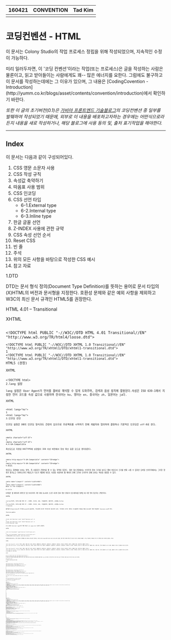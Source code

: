 <table id="meta">
  <thead><th>160421</th><th>CONVENTION</th><th>Tad Kim</th></thead>
  <tbody>
  <tr><td></td><td></td><td></td></tr>
  </tbody>
</table>

# 코딩컨벤션 - HTML

이 문서는 Colony Studio의 작업 프로세스 정립을 위해 작성되었으며, 지속적인 수정이 가능하다.

<div class="tem">
미리 일러두자면, 이 '코딩 컨벤션'이라는 작업(또는 프로세스)은 글을 작성하는 사람은 물론이고, 읽고 받아들이는 사람에게도 꽤-- 많은 에너지를 요한다. 그럼에도 불구하고 이 문서를 작성하는데에는 그 이유가 있으며, 그 내용은 [CodingCovention - Introduction](http://yumm.co.kr/blogs/asset/contents/convention/introduction)에서 확인하기 바란다.
</div>

*또한 이 글의 초기버전(0.1)은 [가비아 프론트엔드 기술블로그](http://gabia-frontend-dev.com/wordpress/?cat=4)의 코딩컨벤션 중 일부를 발췌하여 작성되었기 때문에, 외부로 이 내용을 배포하고자하는 경우에는 어떤식으로라든지 내용을 새로 작성하거나, 해당 블로그에 사용 동의 및, 출처 표기작업을 해야한다.*

_ _ _
## Index
이 문서는 다음과 같이 구성되어있다.

1. CSS 영문 소문자 사용
2. CSS 작성 규칙
3. 속성값 축약하기
4. 따옴표 사용 범위
5. CSS 인코딩
6. CSS 선언 타입
    - 6-1.External type
    - 6-2.Internal type
    - 6-3.Inline type
7. 한글 글꼴 선언
8. Z-INDEX 사용에 관한 규약
9. CSS 속성 선언 순서
10. Reset CSS
11. 빈 줄
12. 주석
13. 위의 모든 사항을 바탕으로 작성한 CSS 예시
14. 참고 자료

1.DTD

DTD는 문서 형식 정의(Document Type Definition)를 뜻하는 용어로 문서 타입의 (X)HTML의 버전과 문서형을 지정한다. 호환성 문제와 같은 예외 사항을 제외하고 W3C의 최신 문서 규격인 HTML5를 권장한다.

HTML 4.01 – Transitional

XHTML
<pre><code>
&lt;!DOCTYPE html PUBLIC "-//W3C//DTD HTML 4.01 Transitional//EN" "http://www.w3.org/TR/html4/loose.dtd"&gt;
</
XHTML 1.0 – Transitional

XHTML
<pre><code>
&lt;!DOCTYPE html PUBLIC "-//W3C//DTD XHTML 1.0 Transitional//EN" "http://www.w3.org/TR/xhtml1/DTD/xhtml1-transitional.dtd"&gt;
1
&lt;!DOCTYPE html PUBLIC "-//W3C//DTD XHTML 1.0 Transitional//EN" "http://www.w3.org/TR/xhtml1/DTD/xhtml1-transitional.dtd"&gt;
HTML5 (권장)

XHTML
<pre><code>
&lt;!DOCTYPE html&gt;
2.lang 설정

lang 설정은 User Agent가 언어를 올바로 해석할 수 있게 도와주며, 검색과 음성 장치에 활용된다.속성은 ISO 639-1에서 지정한 언어 코드를 속성 값으로 사용하며 한국어는 ko, 영어는 en, 중국어는 zh, 일본어는 ja다.

XHTML
<pre><code>
&lt;html lang="ko"&gt;
1
&lt;html lang="ko"&gt;
3.인코딩 선언

인코딩 설정은 DB의 인코딩 형식과도 관련이 있으므로 프로젝트를 시작하기 전에 개발자와 협의하여 결정하나 기본적인 인코딩은 utf-8로 한다.

XHTML
<pre><code>
&lt;meta charset="utf-8"&gt;
1
&lt;meta charset="utf-8"&gt;
4.X-UA-Compatible

최신모드로 지정된 DOCTYPE에 상관없이 IE8 이상 버전에서 항상 최신 표준 모드로 렌더링한다.

XHTML
<pre><code>
&lt;meta http-equiv="X-UA-Compatible" content="IE=edge"&gt;
1
&lt;meta http-equiv="X-UA-Compatible" content="IE=edge"&gt;
5.뷰포트

뷰포트는 화면에서 보이는 영역, 즉 사용자가 콘텐츠를 볼 수 있는 영역을 뜻한다. 일반 데스크탑에서는 브라우저 창의 크기를 늘리고 줄여 뷰포트의 크기를 변화 시킬 수 있지만 모바일 브라우저에서는 그러한 행위가 불가능고 디바이스마다 해상도가 다르기 때문에 뷰포트 속성을 사용하여 웹 페이지 전체 크기와 브라우저 창에 보이는 부분을 설정할 수 있다.

XHTML
<pre><code>
&lt;meta name="viewport" content="width=960"&gt;
1
&lt;meta name="viewport" content="width=960"&gt;
What Is the Viewport?

6.title

타이틀은 웹 페이지의 제목으로 웹 브라우저의 가장 위에 표시되며 스크린 리더와 점자 정보 단말기가 웹 페이지를 탐색할 때 가장 먼저 접근하는 콘텐츠이다.

XHTML
<pre><code>
&lt;title&gt;가비아, 비즈니스를 위한 IT : 도메인, 호스팅, IDC, 기업솔루션, 웹사이트, 쇼핑몰&lt;/title&gt;
1
&lt;title&gt;가비아, 비즈니스를 위한 IT : 도메인, 호스팅, IDC, 기업솔루션, 웹사이트, 쇼핑몰&lt;/title&gt;
7.favicon

즐겨찾기(favorites)와 아이콘(icon)의 합성어로, 주소창에 조그만 아이콘으로 표시되어 있다. 아이콘의 크기는 레티나 디스플레이 대응을 위해 32×32로 하며 파일명은 favicon.ico로 한다.

favicon-gabia

XHTML
<pre><code>
&lt;link rel="shortcut icon" href="favicon.ico" /&gt;
1
&lt;link rel="shortcut icon" href="favicon.ico" /&gt;
8.CSS External load

CSS 선언은 External type으로 하며 속성은 rel,type,href 순서로 선언한다.

XHTML
<pre><code>
&lt;link rel="stylesheet" type="text/css" href="style.css"&gt;
1
&lt;link rel="stylesheet" type="text/css" href="style.css"&gt;
9.검색엔진최적화 (meta keyword, meta description)

검색엔진최적화(SEO)는 검색 엔진에서 검색했을 때 상위에 나타나도록 관리하는 것이다.meta keyword와 meta description의 삽입은 검색 엔진 최적화 방법 중 하나로 자신의 사이트를 대표할 수 있는 핵심적인 키워드를 두세 개 선택해 이를 사이트에 삽입하는 것이다.

XHTML
<pre><code>
&lt;meta name="keywords" content="가비아, 도메인, 도메인 등록, 호스팅, 웹호스팅, 웹메일호스팅, 동영상호스팅, 이미지호스팅, 쇼핑몰호스팅, 서버호스팅, 단독서버, 코로케이션, 클라우드, 홈페이지 제작, 쇼핑몰 제작, 홈페이지 유지보수"&gt;
&lt;meta name="description" content="도메인 등록, 도메인 연장, 기관이전, 도메인 부가서비스 제공. 웹호스팅, 웹메일호스팅, 동영상호스팅, 이미지호스팅, 쇼핑몰호스팅, 서버호스팅, 단독서버, 코로케이션, 클라우드 등 저렴한 호스팅 제공. 홈페이지 제작, 쇼핑몰 제작, 공공기관 홈페이지 구축 및 컨설팅, 홈페이지 유지보수 등 홈페이지 제작 전문 업체"&gt;
1
2
&lt;meta name="keywords" content="가비아, 도메인, 도메인 등록, 호스팅, 웹호스팅, 웹메일호스팅, 동영상호스팅, 이미지호스팅, 쇼핑몰호스팅, 서버호스팅, 단독서버, 코로케이션, 클라우드, 홈페이지 제작, 쇼핑몰 제작, 홈페이지 유지보수"&gt;
&lt;meta name="description" content="도메인 등록, 도메인 연장, 기관이전, 도메인 부가서비스 제공. 웹호스팅, 웹메일호스팅, 동영상호스팅, 이미지호스팅, 쇼핑몰호스팅, 서버호스팅, 단독서버, 코로케이션, 클라우드 등 저렴한 호스팅 제공. 홈페이지 제작, 쇼핑몰 제작, 공공기관 홈페이지 구축 및 컨설팅, 홈페이지 유지보수 등 홈페이지 제작 전문 업체"&gt;
10.홈 화면에 추가 (선택 사항)

XHTML
<pre><code>
&lt;link rel="apple-touch-icon" href="apple-touch-icon.png" /&gt;
1
&lt;link rel="apple-touch-icon" href="apple-touch-icon.png" /&gt;
홈 화면에 추가는 모바일 홈 화면에 즐겨찾기 버튼을 추가할 수 있는 기능이다.해당 아이콘은 레티나 디스플레이의 대응을 위하여 114×114로 제작한다. 일반 데스크탑 웹 사이트 제작 시에는 선택 사항이나 모바일 전용 웹 사이트 제작 시에는 필수로 삽입한다.

gabia-apple-touch

11.페이스북 공유하기 설정 (선택 사항)

XHTML
<pre><code>
&lt;meta property="og:url" content="https://www.gabia.com"&gt;
&lt;meta property="og:type" content="website"&gt;
&lt;meta property="og:title" content="가비아, IT 세상을 가볍게 하는 힘"&gt;
&lt;meta property="og:image" content="image.png"&gt;
&lt;meta property="og:description" content="Site DESCRIPTION"&gt;
1
2
3
4
5
&lt;meta property="og:url" content="https://www.gabia.com"&gt;
&lt;meta property="og:type" content="website"&gt;
&lt;meta property="og:title" content="가비아, IT 세상을 가볍게 하는 힘"&gt;
&lt;meta property="og:image" content="image.png"&gt;
&lt;meta property="og:description" content="Site DESCRIPTION"&gt;
이미지나 텍스트 등이 설정한대로 나오지 않을 때 페이스북 디버그 사이트에서 해당 사이트의 디버깅을 해주어야 한다.

12.javascript External load

자바스크립트는 External type으로 외부에서 로드하며 속성은 type,src 순서로 작성한다.

XHTML
<pre><code>
&lt;script type="text/javascript" src="script.js"&gt;&lt;/script&gt;
1
&lt;script type="text/javascript" src="script.js"&gt;&lt;/script&gt;
13.위의 항목들을 바탕으로 head 태그 내에서 사용하는 요소 나열

meta,title,link,script 순서로 선언한다.

XHTML
<pre><code>
&lt;!doctype html&gt;
&lt;html lang="ko"&gt;
&lt;head&gt;
&lt;meta charset="utf-8"&gt;
&lt;!-- X-UA-Compatible --&gt;
&lt;meta http-equiv="X-UA-Compatible" content="IE=edge"&gt;
&lt;!-- 뷰포트 --&gt;
&lt;meta name="viewport" content="width=960"&gt;
&lt;!-- 검색엔진최적화 --&gt;
&lt;meta name="description" content="도메인 등록, 도메인 연장, 기관이전, 도메인 부가서비스 제공. 웹호스팅, 웹메일호스팅, 동영상호스팅, 이미지호스팅, 쇼핑몰호스팅, 서버호스팅, 단독서버, 코로케이션, 클라우드 등 저렴한 호스팅 제공. 홈페이지 제작, 쇼핑몰 제작, 공공기관 홈페이지 구축 및 컨설팅, 홈페이지 유지보수 등 홈페이지 제작 전문 업체"&gt;
&lt;meta name="keywords" content="가비아, 도메인, 도메인 등록, 호스팅, 웹호스팅, 웹메일호스팅, 동영상호스팅, 이미지호스팅, 쇼핑몰호스팅, 서버호스팅, 단독서버, 코로케이션, 클라우드, 홈페이지 제작, 쇼핑몰 제작, 홈페이지 유지보수"&gt;
&lt;!-- 페이스북 공유하기 설정 --&gt;
&lt;meta property="og:url" content="URL"&gt;
&lt;meta property="og:type" content="website"&gt;
&lt;meta property="og:title" content="TITLE"&gt;
&lt;meta property="og:image" content="IMAGE - URL"&gt;
&lt;meta property="og:description" content="DESCRIPTION"&gt;
&lt;title&gt;가비아, IT 세상을 가볍게 하는 힘 : 도메인, 호스팅, IDC, 기업솔루션, 웹사이트, 쇼핑몰&lt;/title&gt;
&lt;!-- 파비콘--&gt;
&lt;link rel="shortcut icon" href="favicon.ico" /&gt;
&lt;!-- 홈 화면에 추가 --&gt;
&lt;link rel="apple-touch-icon" href="apple-touch-icon.png" /&gt;
&lt;link rel="stylesheet" type="text/css" href="style.css" /&gt;
&lt;script type="text/javascript" src="script.js"&gt;&lt;/script&gt;
&lt;/head&gt;
1
2
3
4
5
6
7
8
9
10
11
12
13
14
15
16
17
18
19
20
21
22
23
24
25
&lt;!doctype html&gt;
&lt;html lang="ko"&gt;
&lt;head&gt;
&lt;meta charset="utf-8"&gt;
&lt;!-- X-UA-Compatible --&gt;
&lt;meta http-equiv="X-UA-Compatible" content="IE=edge"&gt;
&lt;!-- 뷰포트 --&gt;
&lt;meta name="viewport" content="width=960"&gt;
&lt;!-- 검색엔진최적화 --&gt;
&lt;meta name="description" content="도메인 등록, 도메인 연장, 기관이전, 도메인 부가서비스 제공. 웹호스팅, 웹메일호스팅, 동영상호스팅, 이미지호스팅, 쇼핑몰호스팅, 서버호스팅, 단독서버, 코로케이션, 클라우드 등 저렴한 호스팅 제공. 홈페이지 제작, 쇼핑몰 제작, 공공기관 홈페이지 구축 및 컨설팅, 홈페이지 유지보수 등 홈페이지 제작 전문 업체"&gt;
&lt;meta name="keywords" content="가비아, 도메인, 도메인 등록, 호스팅, 웹호스팅, 웹메일호스팅, 동영상호스팅, 이미지호스팅, 쇼핑몰호스팅, 서버호스팅, 단독서버, 코로케이션, 클라우드, 홈페이지 제작, 쇼핑몰 제작, 홈페이지 유지보수"&gt;
&lt;!-- 페이스북 공유하기 설정 --&gt;
&lt;meta property="og:url" content="URL"&gt;
&lt;meta property="og:type" content="website"&gt;
&lt;meta property="og:title" content="TITLE"&gt;
&lt;meta property="og:image" content="IMAGE - URL"&gt;
&lt;meta property="og:description" content="DESCRIPTION"&gt;
&lt;title&gt;가비아, IT 세상을 가볍게 하는 힘 : 도메인, 호스팅, IDC, 기업솔루션, 웹사이트, 쇼핑몰&lt;/title&gt;
&lt;!-- 파비콘--&gt;
&lt;link rel="shortcut icon" href="favicon.ico" /&gt;
&lt;!-- 홈 화면에 추가 --&gt;
&lt;link rel="apple-touch-icon" href="apple-touch-icon.png" /&gt;
&lt;link rel="stylesheet" type="text/css" href="style.css" /&gt;
&lt;script type="text/javascript" src="script.js"&gt;&lt;/script&gt;
&lt;/head&gt;
작성일자 2015년 8월 16일카테고리 CONVENTIONLeave a comment on 코딩 컨벤션 – HTML
페이징 – code snippet


작성일자 2015년 6월 30일카테고리 CONVENTIONLeave a comment on 페이징 – code snippet
공통 스타일시트 – Global CSS
&lt;pre class="highlight"&gt;&lt;code class="css"&gt;
전역으로 사용하기 위한 Global CSS입니다.
프로젝트에 따라 선택적 사용이 가능하며 Global CSS에 새로운 룰을 원할 경우
프로젝트 멤버의 동의를 얻어 추가하거나 삭제할 수 있습니다.

CSS
&lt;pre class="highlight"&gt;&lt;code class="css"&gt;
@charset "utf-8";

/* global */
.skip_navigation {overflow:hidden;position:absolute;left:-9999px;width:0;height:1px;margin:0;padding:0}
.clear_fix:after {display:block;content:'';clear:both}
.hide {display:none}
.f_l {float:left}
.f_r {float:right}
.align_center {text-align:center}
.font_bold {font-weight:bold}
.blind {display:block;overflow:hidden;position:absolute;left:-9999px;width:1px;height:1px;font-size:0;line-height:0;text-indent:-9999px}
.sp_image {background:url() no-repeat} /* 공통으로 사용할 이미지(sprite images) */
1
2
3
4
5
6
7
8
9
10
11
12
@charset "utf-8";

/* global */
.skip_navigation {overflow:hidden;position:absolute;left:-9999px;width:0;height:1px;margin:0;padding:0}
.clear_fix:after {display:block;content:'';clear:both}
.hide {display:none}
.f_l {float:left}
.f_r {float:right}
.align_center {text-align:center}
.font_bold {font-weight:bold}
.blind {display:block;overflow:hidden;position:absolute;left:-9999px;width:1px;height:1px;font-size:0;line-height:0;text-indent:-9999px}
.sp_image {background:url() no-repeat} /* 공통으로 사용할 이미지(sprite images) */
작성일자 2015년 5월 20일카테고리 CONVENTION태그 gabia, global, global css, 가비아, 가비아 프론트엔드개발팀, 코딩컨벤션, 프론트엔드개발Leave a comment on 공통 스타일시트 – Global CSS
&lt;pre class="highlight"&gt;&lt;code class="css"&gt;공통 스타일시트 – Reset CSS
&lt;pre class="highlight"&gt;&lt;code class="css"&gt;
크로스 브라우징을 위해 각 태그 관련 속성을 초기화하는 CSS입니다.
CSS를 새롭게 작성할 때는 아래 Reset CSS를 기본으로 하여 반드시 문서 처음에 삽입하여야 하며 작성자는 작성자 이름과 이메일 주소를 문서 최상단에 기입하여야 합니다.

CSS
&lt;pre class="highlight"&gt;&lt;code class="css"&gt;
@charset "utf-8";
/* Gabia Front-end Dev, KDY(kimdy@gabia.com) */

/* reset */
body,div,dl,dt,dd,ul,ol,li,h1,h2,h3,h4,h5,h6,pre,code,form,fieldset,legend,textarea,p,blockquote,th,td,input,select,textarea,button {margin:0;padding:0}
fieldset,img {border:0 none}
dl,ul,ol,menu,li {list-style:none}
blockquote, q {quotes: none}
blockquote:before, blockquote:after,q:before, q:after {content:'';content:none}
input,select,textarea,button {vertical-align:middle}
button {border:0 none;background-color:transparent;cursor:pointer}
body {background:#fff}
body,th,td,input,select,textarea,button {font-size:12px;line-height:1.5;font-family:'돋움',dotum,sans-serif;color:#333}
a {color:#333;text-decoration:none}
a:active, a:hover {text-decoration:underline}
address,caption,cite,code,dfn,em,var {font-style:normal;font-weight:normal}
table {border-collapse:collapse;border-spacing:0}

@charset "utf-8";
/* Gabia Front-end Dev, KDY(kimdy@gabia.com) */

/* reset */
body,div,dl,dt,dd,ul,ol,li,h1,h2,h3,h4,h5,h6,pre,code,form,fieldset,legend,textarea,p,blockquote,th,td,input,select,textarea,button {margin:0;padding:0}
fieldset,img {border:0 none}
dl,ul,ol,menu,li {list-style:none}
blockquote, q {quotes: none}
blockquote:before, blockquote:after,q:before, q:after {content:'';content:none}
input,select,textarea,button {vertical-align:middle}
button {border:0 none;background-color:transparent;cursor:pointer}
body {background:#fff}
body,th,td,input,select,textarea,button {font-size:12px;line-height:1.5;font-family:'돋움',dotum,sans-serif;color:#333}
a {color:#333;text-decoration:none}
a:active, a:hover {text-decoration:underline}
address,caption,cite,code,dfn,em,var {font-style:normal;font-weight:normal}
table {border-collapse:collapse;border-spacing:0}


